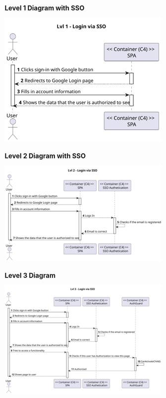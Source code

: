 ## Level 1 Diagram with SSO

![Level_1_Diagram](LVL_1.svg)

## Level 2 Diagram with SSO

![Level_2_Diagram](LVL_2.svg)


## Level 3 Diagram

![Level_3_Diagram](LVL_3.svg)
